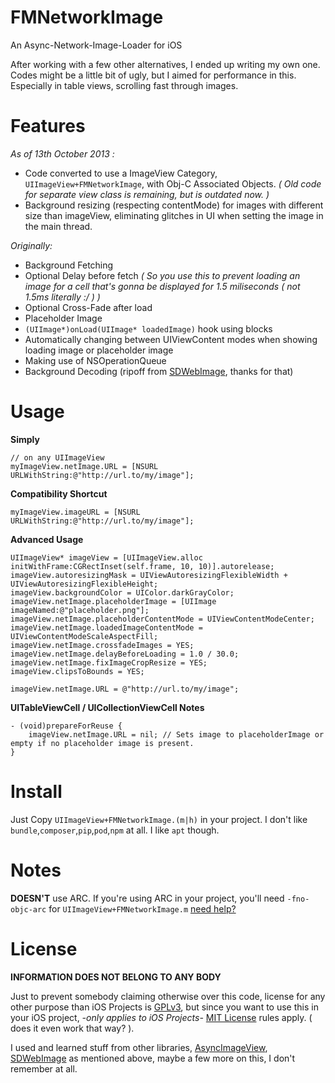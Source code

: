 FMNetworkImage
==============

An Async-Network-Image-Loader for iOS

After working with a few other alternatives, I ended up writing my own one. 
Codes might be a little bit of ugly, but I aimed for performance in this. Especially in 
table views, scrolling fast through images.

Features
========

*As of 13th October 2013 :*

- Code converted to use a ImageView Category, `UIImageView+FMNetworkImage`, with Obj-C Associated Objects. *( Old code for separate view class is remaining, but is outdated now. )*
- Background resizing (respecting contentMode) for images with different size than imageView, eliminating glitches in UI when setting the image in the main thread.

*Originally:*

- Background Fetching
- Optional Delay before fetch 
  *( So you use this to prevent loading an image for a cell that's gonna be displayed for 1.5 miliseconds ( not 1.5ms literally :/ ) )*
- Optional Cross-Fade after load
- Placeholder Image
- `(UIImage*)onLoad(UIImage* loadedImage)` hook using blocks
- Automatically changing between UIViewContent modes when showing loading image or placeholder image
- Making use of NSOperationQueue
- Background Decoding (ripoff from [SDWebImage](https://github.com/rs/SDWebImage), thanks for that)

Usage
=====

**Simply**
```objc
// on any UIImageView
myImageView.netImage.URL = [NSURL URLWithString:@"http://url.to/my/image"];
```

**Compatibility Shortcut**
```objc
myImageView.imageURL = [NSURL URLWithString:@"http://url.to/my/image"];
```

**Advanced Usage**
```objc
UIImageView* imageView = [UIImageView.alloc initWithFrame:CGRectInset(self.frame, 10, 10)].autorelease;
imageView.autoresizingMask = UIViewAutoresizingFlexibleWidth + UIViewAutoresizingFlexibleHeight;
imageView.backgroundColor = UIColor.darkGrayColor;
imageView.netImage.placeholderImage = [UIImage imageNamed:@"placeholder.png"];
imageView.netImage.placeholderContentMode = UIViewContentModeCenter;
imageView.netImage.loadedImageContentMode = UIViewContentModeScaleAspectFill;
imageView.netImage.crossfadeImages = YES;
imageView.netImage.delayBeforeLoading = 1.0 / 30.0;
imageView.netImage.fixImageCropResize = YES;
imageView.clipsToBounds = YES;

imageView.netImage.URL = @"http://url.to/my/image";
```

**UITableViewCell / UICollectionViewCell Notes**
```objc
- (void)prepareForReuse {
	imageView.netImage.URL = nil; // Sets image to placeholderImage or empty if no placeholder image is present.
}
```	

Install
=======

Just Copy `UIImageView+FMNetworkImage.(m|h)` in your project. I don't like `bundle`,`composer`,`pip`,`pod`,`npm` at all.
I like `apt` though.

Notes
=====

 **DOESN'T** use ARC. If you're using ARC in your project, you'll need `-fno-objc-arc` for `UIImageView+FMNetworkImage.m` [need help?](http://stackoverflow.com/questions/6646052/how-can-i-disable-arc-for-a-single-file-in-a-project)

License
=======

 **INFORMATION DOES NOT BELONG TO ANY BODY** 
 
 Just to prevent somebody claiming otherwise over this code, license for any other purpose
 than iOS Projects is [GPLv3](http://www.gnu.org/copyleft/gpl.html), but since you want 
 to use this in your iOS project, *-only applies to iOS Projects-* [MIT License](http://opensource.org/licenses/MIT)
 rules apply. ( does it even work that way? ).

 I used and learned stuff from other libraries, [AsyncImageView](https://github.com/nicklockwood/AsyncImageView), 
 [SDWebImage](https://github.com/rs/SDWebImage) as mentioned above, maybe a few more on this, I don't remember at all.
